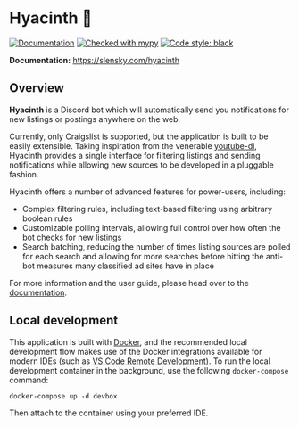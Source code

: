 # Hyacinth  🦜

[![Documentation](https://img.shields.io/github/workflow/status/stephanlensky/hyacinth/docs?label=docs)](https://slensky.com/hyacinth)
[![Checked with mypy](https://img.shields.io/badge/mypy-checked-blue.svg)](http://mypy-lang.org/)
[![Code style: black](https://img.shields.io/badge/code%20style-black-000000.svg)](https://github.com/psf/black)


**Documentation:** https://slensky.com/hyacinth

## Overview

**Hyacinth** is a Discord bot which will automatically send you notifications for new listings or postings anywhere on the web.

Currently, only Craigslist is supported, but the application is built to be easily extensible. Taking inspiration from the venerable [youtube-dl](https://youtube-dl.org/), Hyacinth provides a single interface for filtering listings and sending notifications while allowing new sources to be developed in a pluggable fashion.

Hyacinth offers a number of advanced features for power-users, including:

- Complex filtering rules, including text-based filtering using arbitrary boolean rules
- Customizable polling intervals, allowing full control over how often the bot checks for new listings
- Search batching, reducing the number of times listing sources are polled for each search and allowing for more searches before hitting the anti-bot measures many classified ad sites have in place

For more information and the user guide, please head over to the [documentation](https://slensky.com/hyacinth/).

## Local development

This application is built with [Docker](https://www.docker.com/), and the recommended local development flow makes use of the Docker integrations available for modern IDEs (such as [VS Code Remote Development](https://code.visualstudio.com/docs/remote/remote-overview)). To run the local development container in the background, use the following `docker-compose` command:

```
docker-compose up -d devbox
```

Then attach to the container using your preferred IDE.
